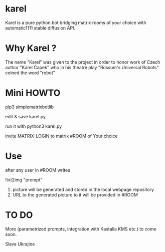 # karel
Karel is a pure python bot bridging matrix rooms of your choice with automatic1111 stable diffusion API.

# Why Karel ?
The name "Karel" was given to the project in order to honor work of Czech author "Karel Čapek" who in his theatre play "Rossum's Universal Robots" coined the word "robot"


# Mini HOWTO
pip3 simplematrixbotlib

edit & save karel.py

run it with python3 karel.py

invite MATRIX-LOGIN to matrix #ROOM of Your choice

# Use
after any user in #ROOM writes 

!txt2img "prompt" 

1. picture will be generated and stored in the local webpage repository 
2. URL to the generated picture  to it will be provided in #ROOM

# TO DO
More (parametrized prompts, integration with Kastalia KMS etc.) to come soon.

Slava Ukrajine
